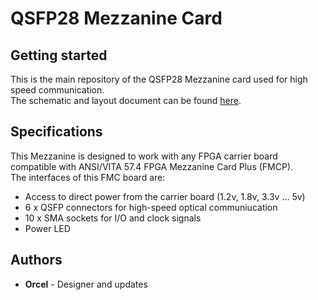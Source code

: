 <!--
Title:              QSFP28 Mezzanine Card
Author(s):          Orcel Thys
Date Created:       20 July 2023
Date (Last) Edited: 15 August 2023
-->

# QSFP28 Mezzanine Card 


## Getting started

This is the main repository of the QSFP28 Mezzanine card used for high speed communication.   
The schematic and layout document can be found [here](./[v01]/QSFP28_Mezzanine.pdf). 

## Specifications

This Mezzanine is designed to work with any FPGA carrier board compatible with ANSI/VITA 57.4 FPGA Mezzanine Card Plus (FMCP).                                                                                                                 
The interfaces of this FMC board are: 

- Access to direct power from the carrier board (1.2v, 1.8v, 3.3v ... 5v)
- 6 x QSFP connectors for high-speed optical communiucation 
- 10 x SMA sockets for I/O and clock signals 
- Power LED

## Authors
* **Orcel**   - Designer and updates